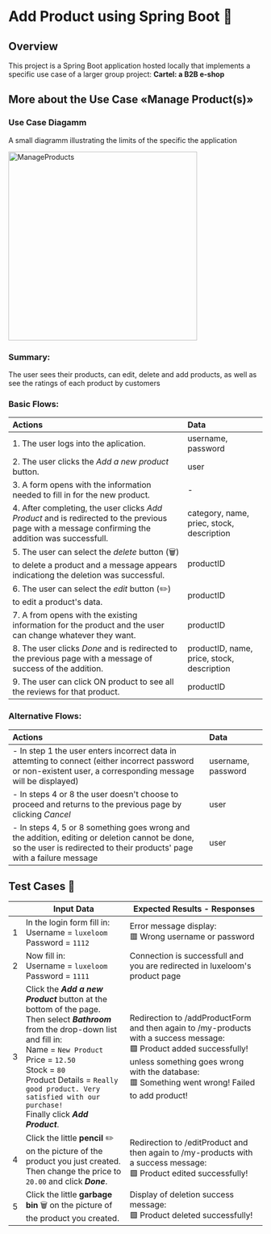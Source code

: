 # Add Product using Spring Boot 🍃
## Overview
This project is a Spring Boot application hosted locally that implements a specific 
use case of a larger group project: **Cartel: a B2B e-shop**
## More about the Use Case «Manage Product(s)» 
### Use Case Diagamm 
A small diagramm illustrating the limits of the specific the application   

<img width="374" alt="ManageProducts" src="https://github.com/user-attachments/assets/d7b2ee8e-efeb-41ac-b635-0dc99428c832" />

### Summary:   
The user sees their products, can edit, delete and add products, as well as see the ratings of each product by customers   

### Basic Flows: 
| Actions | Data |
| :--- | :--- |
| 1.  The user logs into the aplication. | username, password |
| 2.  The user clicks the _Add a new product_ button. | user |
| 3.  A form opens with the information needed to fill in for the new product. | - |
| 4.  After completing, the user clicks _Add Product_ and is redirected to the previous page with a message confirming the addition was successfull. | category, name, priec, stock, description |
| 5.  The user can select the _delete_ button (🗑️) to delete a product and a message appears indicationg the deletion was successful. | productID |
| 6.  The user can select the _edit_ button (✏️) to edit a product's data. | productID |
| 7.  A from opens with the existing information for the product and the user can change whatever they want. | productID |
| 8.  The user clicks _Done_ and is redirected to the previous page with a message of success of the addition. | productID, name, price, stock, description |
| 9.  The user can click ON  product to see all the reviews for that product. | productID |

### Alternative Flows:
| Actions | Data |
| :--- | :--- |
| - In step 1 the user enters incorrect data in attemting to connect (either incorrect password or non-existent user, a corresponding message will be displayed) | username, password |
| - In steps 4 or 8 the user doesn't choose to proceed and returns to the previous page by clicking _Cancel_ | user |
| - In steps 4, 5 or 8 something goes wrong and the addition, editing or deletion cannot be done, so the user is redirected to their products' page with a failure message | user |

## Test Cases 📝
| | Input Data | Expected Results - Responses |
| --- | --- | --- |
| 1 | In the login form fill in: <br> Username = ```luxeloom``` <br> Password = ```1112``` | Error message display: <br> 🟥 Wrong username or password |
| 2 | Now fill in: <br> Username = ```luxeloom``` <br> Password = ```1111``` | Connection is successfull and you are redirected in luxeloom's product page |
| 3 | Click the ***Add a new Product*** button at the bottom of the page. <br> Then select ***Bathroom*** from the drop-down list and fill in: <br> Name = ```New Product``` <br> Price = ```12.50``` <br> Stock = ```80``` <br> Product Details = ```Really good product. Very satisfied with our purchase!``` <br> Finally click ***Add Product***. | Redirection to /addProductForm and then again to /my-products with a success message: <br> 🟩 Product added successfully! <br> unless something goes wrong with the database: <br> 🟥 Something went wrong! Failed to add product! 
| 4 | Click the little **pencil** ✏️ on the picture of the product you just created. <br> Then change the price to ```20.00``` and click ***Done***. | Redirection to /editProduct and then again to /my-products with a success message: <br> 🟩 Product edited successfully! |
| 5 | Click the little **garbage bin** 🗑️ on the picture of the product you created. | Display of deletion success message: <br> 🟩 Product deleted successfully! |
